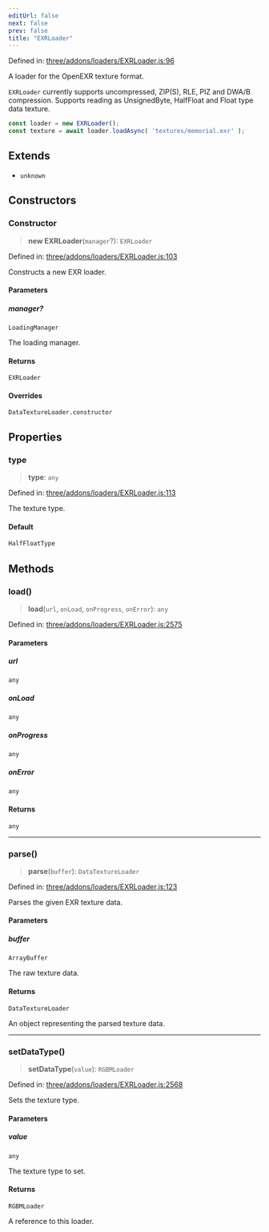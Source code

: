 ```yaml
---
editUrl: false
next: false
prev: false
title: "EXRLoader"
---
```


Defined in: [three/addons/loaders/EXRLoader.js:96](https://github.com/DefinitelyMaybe/three-i18n/blob/fa57b79433d1c349ffb23a78727299c8d4190136/three/addons/loaders/EXRLoader.js#L96)

A loader for the OpenEXR texture format.

`EXRLoader` currently supports uncompressed, ZIP(S), RLE, PIZ and DWA/B compression.
Supports reading as UnsignedByte, HalfFloat and Float type data texture.

```js
const loader = new EXRLoader();
const texture = await loader.loadAsync( 'textures/memorial.exr' );
```

## Extends

- `unknown`

## Constructors

### Constructor

> **new EXRLoader**(`manager`?): `EXRLoader`

Defined in: [three/addons/loaders/EXRLoader.js:103](https://github.com/DefinitelyMaybe/three-i18n/blob/fa57b79433d1c349ffb23a78727299c8d4190136/three/addons/loaders/EXRLoader.js#L103)

Constructs a new EXR loader.

#### Parameters

##### manager?

`LoadingManager`

The loading manager.

#### Returns

`EXRLoader`

#### Overrides

`DataTextureLoader.constructor`

## Properties

### type

> **type**: `any`

Defined in: [three/addons/loaders/EXRLoader.js:113](https://github.com/DefinitelyMaybe/three-i18n/blob/fa57b79433d1c349ffb23a78727299c8d4190136/three/addons/loaders/EXRLoader.js#L113)

The texture type.

#### Default

```ts
HalfFloatType
```

## Methods

### load()

> **load**(`url`, `onLoad`, `onProgress`, `onError`): `any`

Defined in: [three/addons/loaders/EXRLoader.js:2575](https://github.com/DefinitelyMaybe/three-i18n/blob/fa57b79433d1c349ffb23a78727299c8d4190136/three/addons/loaders/EXRLoader.js#L2575)

#### Parameters

##### url

`any`

##### onLoad

`any`

##### onProgress

`any`

##### onError

`any`

#### Returns

`any`

***

### parse()

> **parse**(`buffer`): `DataTextureLoader`

Defined in: [three/addons/loaders/EXRLoader.js:123](https://github.com/DefinitelyMaybe/three-i18n/blob/fa57b79433d1c349ffb23a78727299c8d4190136/three/addons/loaders/EXRLoader.js#L123)

Parses the given EXR texture data.

#### Parameters

##### buffer

`ArrayBuffer`

The raw texture data.

#### Returns

`DataTextureLoader`

An object representing the parsed texture data.

***

### setDataType()

> **setDataType**(`value`): `RGBMLoader`

Defined in: [three/addons/loaders/EXRLoader.js:2568](https://github.com/DefinitelyMaybe/three-i18n/blob/fa57b79433d1c349ffb23a78727299c8d4190136/three/addons/loaders/EXRLoader.js#L2568)

Sets the texture type.

#### Parameters

##### value

`any`

The texture type to set.

#### Returns

`RGBMLoader`

A reference to this loader.
